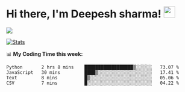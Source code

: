 # Hi there, I'm Deepesh sharma! <img src="https://raw.githubusercontent.com/MartinHeinz/MartinHeinz/master/wave.gif" width="30px">

![](https://camo.githubusercontent.com/992babdffd8c74a1502de375fbdf7e4d54773242/68747470733a2f2f6d656469612e67697068792e636f6d2f6d656469612f53576f536b4e36447854737a71494b4571762f67697068792e676966)

[![Stats](https://github-readme-stats.vercel.app/api?username=deepeshhsharma&show_icons=true&theme=radical)](https://github-readme-stats.vercel.app/api?username=deepeshhsharma&show_icons=true&theme=radical)&nbsp; &nbsp; &nbsp; &nbsp; &nbsp; &nbsp; &nbsp; &nbsp; &nbsp; &nbsp; 

📊 **My Coding Time this week:**
<!--START_SECTION:waka-->
```text
Python       2 hrs 8 mins    ██████████████████▒░░░░░░   73.07 % 
JavaScript   30 mins         ████▒░░░░░░░░░░░░░░░░░░░░   17.41 % 
Text         8 mins          █▒░░░░░░░░░░░░░░░░░░░░░░░   05.06 % 
CSV          7 mins          █░░░░░░░░░░░░░░░░░░░░░░░░   04.22 % 
```
<!--END_SECTION:waka-->
